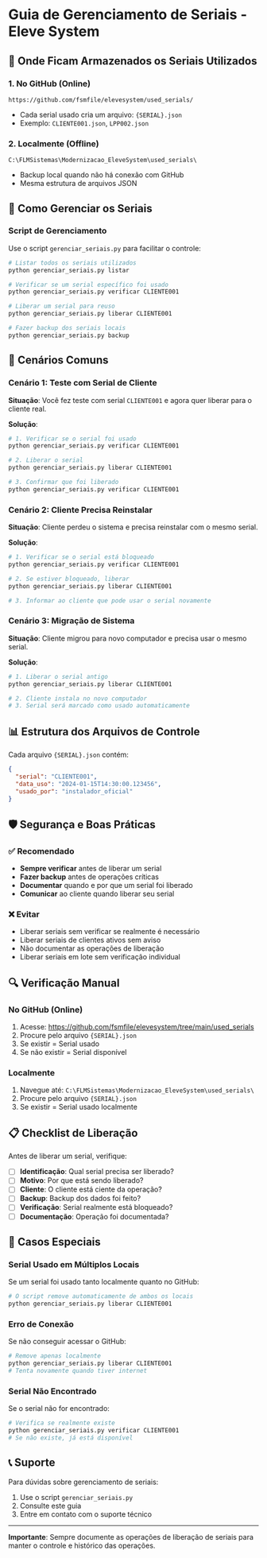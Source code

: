 # Guia de Gerenciamento de Seriais - Eleve System

## 📍 Onde Ficam Armazenados os Seriais Utilizados

### 1. **No GitHub (Online)**
```
https://github.com/fsmfile/elevesystem/used_serials/
```
- Cada serial usado cria um arquivo: `{SERIAL}.json`
- Exemplo: `CLIENTE001.json`, `LPP002.json`

### 2. **Localmente (Offline)**
```
C:\FLMSistemas\Modernizacao_EleveSystem\used_serials\
```
- Backup local quando não há conexão com GitHub
- Mesma estrutura de arquivos JSON

## 🔧 Como Gerenciar os Seriais

### Script de Gerenciamento
Use o script `gerenciar_seriais.py` para facilitar o controle:

```bash
# Listar todos os seriais utilizados
python gerenciar_seriais.py listar

# Verificar se um serial específico foi usado
python gerenciar_seriais.py verificar CLIENTE001

# Liberar um serial para reuso
python gerenciar_seriais.py liberar CLIENTE001

# Fazer backup dos seriais locais
python gerenciar_seriais.py backup
```

## 🚀 Cenários Comuns

### Cenário 1: Teste com Serial de Cliente
**Situação**: Você fez teste com serial `CLIENTE001` e agora quer liberar para o cliente real.

**Solução**:
```bash
# 1. Verificar se o serial foi usado
python gerenciar_seriais.py verificar CLIENTE001

# 2. Liberar o serial
python gerenciar_seriais.py liberar CLIENTE001

# 3. Confirmar que foi liberado
python gerenciar_seriais.py verificar CLIENTE001
```

### Cenário 2: Cliente Precisa Reinstalar
**Situação**: Cliente perdeu o sistema e precisa reinstalar com o mesmo serial.

**Solução**:
```bash
# 1. Verificar se o serial está bloqueado
python gerenciar_seriais.py verificar CLIENTE001

# 2. Se estiver bloqueado, liberar
python gerenciar_seriais.py liberar CLIENTE001

# 3. Informar ao cliente que pode usar o serial novamente
```

### Cenário 3: Migração de Sistema
**Situação**: Cliente migrou para novo computador e precisa usar o mesmo serial.

**Solução**:
```bash
# 1. Liberar o serial antigo
python gerenciar_seriais.py liberar CLIENTE001

# 2. Cliente instala no novo computador
# 3. Serial será marcado como usado automaticamente
```

## 📊 Estrutura dos Arquivos de Controle

Cada arquivo `{SERIAL}.json` contém:
```json
{
  "serial": "CLIENTE001",
  "data_uso": "2024-01-15T14:30:00.123456",
  "usado_por": "instalador_oficial"
}
```

## 🛡️ Segurança e Boas Práticas

### ✅ Recomendado
- **Sempre verificar** antes de liberar um serial
- **Fazer backup** antes de operações críticas
- **Documentar** quando e por que um serial foi liberado
- **Comunicar** ao cliente quando liberar seu serial

### ❌ Evitar
- Liberar seriais sem verificar se realmente é necessário
- Liberar seriais de clientes ativos sem aviso
- Não documentar as operações de liberação
- Liberar seriais em lote sem verificação individual

## 🔍 Verificação Manual

### No GitHub (Online)
1. Acesse: https://github.com/fsmfile/elevesystem/tree/main/used_serials
2. Procure pelo arquivo `{SERIAL}.json`
3. Se existir = Serial usado
4. Se não existir = Serial disponível

### Localmente
1. Navegue até: `C:\FLMSistemas\Modernizacao_EleveSystem\used_serials\`
2. Procure pelo arquivo `{SERIAL}.json`
3. Se existir = Serial usado localmente

## 📋 Checklist de Liberação

Antes de liberar um serial, verifique:

- [ ] **Identificação**: Qual serial precisa ser liberado?
- [ ] **Motivo**: Por que está sendo liberado?
- [ ] **Cliente**: O cliente está ciente da operação?
- [ ] **Backup**: Backup dos dados foi feito?
- [ ] **Verificação**: Serial realmente está bloqueado?
- [ ] **Documentação**: Operação foi documentada?

## 🚨 Casos Especiais

### Serial Usado em Múltiplos Locais
Se um serial foi usado tanto localmente quanto no GitHub:
```bash
# O script remove automaticamente de ambos os locais
python gerenciar_seriais.py liberar CLIENTE001
```

### Erro de Conexão
Se não conseguir acessar o GitHub:
```bash
# Remove apenas localmente
python gerenciar_seriais.py liberar CLIENTE001
# Tenta novamente quando tiver internet
```

### Serial Não Encontrado
Se o serial não for encontrado:
```bash
# Verifica se realmente existe
python gerenciar_seriais.py verificar CLIENTE001
# Se não existe, já está disponível
```

## 📞 Suporte

Para dúvidas sobre gerenciamento de seriais:
1. Use o script `gerenciar_seriais.py`
2. Consulte este guia
3. Entre em contato com o suporte técnico

---

**Importante**: Sempre documente as operações de liberação de seriais para manter o controle e histórico das operações. 